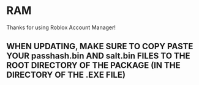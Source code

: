 # RAM

Thanks for using Roblox Account Manager!

## WHEN UPDATING, MAKE SURE TO COPY PASTE YOUR passhash.bin AND salt.bin FILES TO THE ROOT DIRECTORY OF THE PACKAGE (IN THE DIRECTORY OF THE .EXE FILE)
